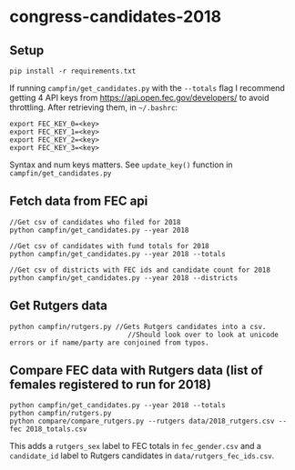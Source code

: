 # congress-candidates-2018

## Setup

```mkirtualenv congress-candidates-2018
pip install -r requirements.txt
```

If running `campfin/get_candidates.py` with the `--totals` flag I recommend getting 4 API keys from https://api.open.fec.gov/developers/ to avoid throttling. 
After retrieving them, in `~/.bashrc`:

```
export FEC_KEY_0=<key>
export FEC_KEY_1=<key>
export FEC_KEY_2=<key>
export FEC_KEY_3=<key>
```

Syntax and num keys matters. See `update_key()` function in `campfin/get_candidates.py`

## Fetch data from FEC api

```
//Get csv of candidates who filed for 2018
python campfin/get_candidates.py --year 2018

//Get csv of candidates with fund totals for 2018
python campfin/get_candidates.py --year 2018 --totals

//Get csv of districts with FEC ids and candidate count for 2018
python campfin/get_candidates.py --year 2018 --districts
```

## Get Rutgers data

```
python campfin/rutgers.py //Gets Rutgers candidates into a csv. 
                             //Should look over to look at unicode errors or if name/party are conjoined from typos.
```
                             
## Compare FEC data with Rutgers data (list of females registered to run for 2018)
```
python campfin/get_candidates.py --year 2018 --totals
python campfin/rutgers.py
python compare/compare_rutgers.py --rutgers data/2018_rutgers.csv --fec 2018_totals.csv
```
This adds a `rutgers_sex` label to FEC totals in `fec_gender.csv` and
a `candidate_id` label to Rutgers candidates in `data/rutgers_fec_ids.csv`.

